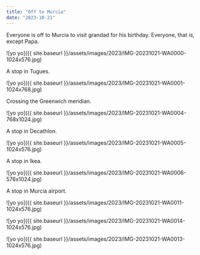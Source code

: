 ```yaml
---
title: "Off to Murcia"
date: "2023-10-21"
---
```


Everyone is off to Murcia to visit grandad for his birthday. Everyone, that is, except Papa.

![yo yo]({{ site.baseurl }}/assets/images/2023/IMG-20231021-WA0000-1024x576.jpg)

A stop in Tugues.

![yo yo]({{ site.baseurl }}/assets/images/2023/IMG-20231021-WA0001-1024x768.jpg)

Crossing the Greenwich meridian.

![yo yo]({{ site.baseurl }}/assets/images/2023/IMG-20231021-WA0004-768x1024.jpg)

A stop in Decathlon.

![yo yo]({{ site.baseurl }}/assets/images/2023/IMG-20231021-WA0005-1024x576.jpg)

A stop in Ikea.

![yo yo]({{ site.baseurl }}/assets/images/2023/IMG-20231021-WA0006-576x1024.jpg)

A stop in Murcia airport.

![yo yo]({{ site.baseurl }}/assets/images/2023/IMG-20231021-WA0011-1024x576.jpg)

![yo yo]({{ site.baseurl }}/assets/images/2023/IMG-20231021-WA0014-1024x576.jpg)

![yo yo]({{ site.baseurl }}/assets/images/2023/IMG-20231021-WA0013-1024x576.jpg)
